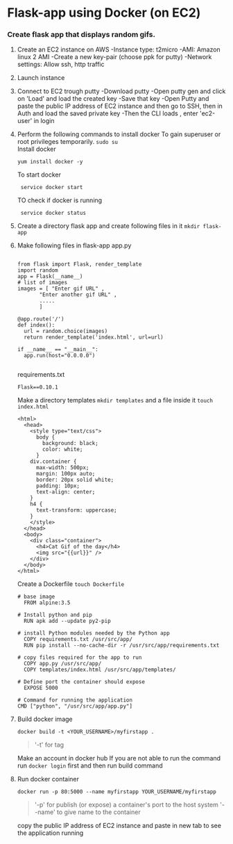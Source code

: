 # Flask-app using Docker (on EC2)
### Create flask app that displays random gifs.
1. Create an EC2 instance on AWS
	 -Instance type: t2micro
	 -AMI: Amazon linux 2 AMI
	 -Create a new key-pair (choose ppk for putty)
	 -Network settings: Allow ssh, http traffic
2. Launch instance 
 
3. Connect to EC2 trough putty
	-Download putty 
	-Open putty gen and click on 'Load' and load the created key
	-Save that key 
	-Open Putty and paste the public IP address of EC2 instance and then go to SSH, then in Auth and load the saved private key
	-Then the CLI loads , enter 'ec2-user' in login
	
4. Perform the following commands to install docker 
  To gain superuser or root privileges temporarily. `sudo su` <br>
  	Install docker<br>
	  ````
 	  yum install docker -y
   ````
   To start docker 
   ````
    service docker start
   ````
   TO check if docker is running
   ````
    service docker status
   ````
		
6. Create a directory flask app and create following files in it
		````mkdir flask-app````
		
7. Make following files in flask-app
		app.py

    ````

    from flask import Flask, render_template
    import random
    app = Flask(__name__)
    # list of images
    images = [ "Enter gif URL" , 
           "Enter another gif URL" ,
           .....
           ]

    @app.route('/')
    def index():
      url = random.choice(images)
      return render_template('index.html', url=url)

    if __name__ == "__main__":
      app.run(host="0.0.0.0")
  

    ````
    requirements.txt
  
    ````
    Flask==0.10.1
    ````
    Make a directory templates `mkdir templates` and a file inside it `touch index.html`
  
    ````
    <html>
      <head>
        <style type="text/css">
          body {
            background: black;
            color: white;
          }
        div.container {
          max-width: 500px;
          margin: 100px auto;
          border: 20px solid white;
          padding: 10px;
          text-align: center;
        }
        h4 {
          text-transform: uppercase;
        }
        </style>
      </head>
      <body>
        <div class="container">
          <h4>Cat Gif of the day</h4>
          <img src="{{url}}" />
        </div>
      </body>
    </html>
    ````
    Create a Dockerfile `touch Dockerfile`
    
    ````
    # base image
      FROM alpine:3.5

    # Install python and pip
      RUN apk add --update py2-pip

    # install Python modules needed by the Python app
      COPY requirements.txt /usr/src/app/
      RUN pip install --no-cache-dir -r /usr/src/app/requirements.txt

    # copy files required for the app to run
      COPY app.py /usr/src/app/
      COPY templates/index.html /usr/src/app/templates/

    # Define port the container should expose
      EXPOSE 5000

    # Command for running the application
    CMD ["python", "/usr/src/app/app.py"]
    ````
7. Build docker image
    ````
    docker build -t <YOUR_USERNAME>/myfirstapp .
    ````
    >'-t' for tag
    
    Make an account in docker hub
    If you are not able to run the command run `docker login` first and then run build command

8. Run docker container
    ````
    docker run -p 80:5000 --name myfirstapp YOUR_USERNAME/myfirstapp
    ````
    >'-p' for publish (or expose) a container's port to the host system
    >'--name' to give name to the container
    
    copy the public IP address of EC2 instance and paste in new tab to see the application running
